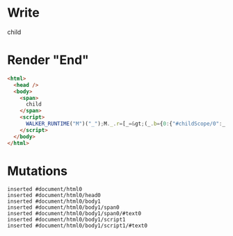 # Write
  <span>child</span><script>WALKER_RUNTIME("M")("_");M._.r=[_=>(_.b={0:{"#childScope/0":_.a={}},1:_.a}),0]</script>


# Render "End"
```html
<html>
  <head />
  <body>
    <span>
      child
    </span>
    <script>
      WALKER_RUNTIME("M")("_");M._.r=[_=&gt;(_.b={0:{"#childScope/0":_.a={}},1:_.a}),0]
    </script>
  </body>
</html>
```

# Mutations
```
inserted #document/html0
inserted #document/html0/head0
inserted #document/html0/body1
inserted #document/html0/body1/span0
inserted #document/html0/body1/span0/#text0
inserted #document/html0/body1/script1
inserted #document/html0/body1/script1/#text0
```